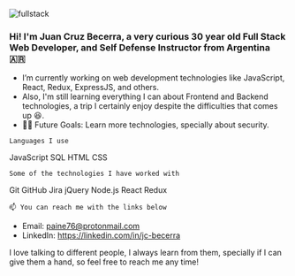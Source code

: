 ![fullstack](https://ibb.co/mCnf96r)

### Hi! I'm Juan Cruz Becerra, a very curious 30 year old Full Stack Web Developer, and Self Defense Instructor from Argentina 🇦🇷

* I’m currently working on web development technologies like JavaScript, React, Redux, ExpressJS, and others.
* Also, I'm still learning everything I can about Frontend and Backend technologies, a trip I certainly enjoy despite the difficulties that comes up 😆.
* 💪🏼 Future Goals: Learn more technologies, specially about security.

```Languages I use```

JavaScript SQL HTML CSS

```Some of the technologies I have worked with```

Git GitHub Jira jQuery Node.js React Redux

    📫 You can reach me with the links below

* Email: paine76@protonmail.com
* LinkedIn: https://linkedin.com/in/jc-becerra


I love talking to different people, I always learn from them, specially if I can give them a hand, so feel free to reach me any time!

